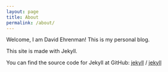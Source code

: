 ```yaml
---
layout: page
title: About
permalink: /about/
---
```


Welcome, I am David Ehrenman! This is my personal blog. 

This site is made with Jekyll.

You can find the source code for Jekyll at GitHub:
[jekyll][jekyll-organization] /
[jekyll](https://github.com/jekyll/jekyll)


[jekyll-organization]: https://github.com/jekyll
